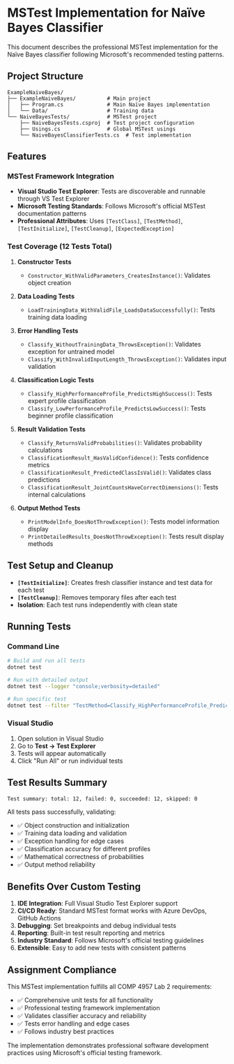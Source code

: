 # MSTest Implementation for Naïve Bayes Classifier

This document describes the professional MSTest implementation for the Naïve Bayes classifier following Microsoft's recommended testing patterns.

## Project Structure

```
ExampleNaiveBayes/
├── ExampleNaiveBayes/          # Main project
│   ├── Program.cs              # Main Naïve Bayes implementation
│   └── Data/                   # Training data
└── NaiveBayesTests/            # MSTest project
    ├── NaiveBayesTests.csproj  # Test project configuration
    ├── Usings.cs               # Global MSTest usings
    └── NaiveBayesClassifierTests.cs  # Test implementation
```

## Features

### MSTest Framework Integration

- **Visual Studio Test Explorer**: Tests are discoverable and runnable through VS Test Explorer
- **Microsoft Testing Standards**: Follows Microsoft's official MSTest documentation patterns
- **Professional Attributes**: Uses `[TestClass]`, `[TestMethod]`, `[TestInitialize]`, `[TestCleanup]`, `[ExpectedException]`

### Test Coverage (12 Tests Total)

1. **Constructor Tests**

   - `Constructor_WithValidParameters_CreatesInstance()`: Validates object creation

2. **Data Loading Tests**

   - `LoadTrainingData_WithValidFile_LoadsDataSuccessfully()`: Tests training data loading

3. **Error Handling Tests**

   - `Classify_WithoutTrainingData_ThrowsException()`: Validates exception for untrained model
   - `Classify_WithInvalidInputLength_ThrowsException()`: Validates input validation

4. **Classification Logic Tests**

   - `Classify_HighPerformanceProfile_PredictsHighSuccess()`: Tests expert profile classification
   - `Classify_LowPerformanceProfile_PredictsLowSuccess()`: Tests beginner profile classification

5. **Result Validation Tests**

   - `Classify_ReturnsValidProbabilities()`: Validates probability calculations
   - `ClassificationResult_HasValidConfidence()`: Tests confidence metrics
   - `ClassificationResult_PredictedClassIsValid()`: Validates class predictions
   - `ClassificationResult_JointCountsHaveCorrectDimensions()`: Tests internal calculations

6. **Output Method Tests**
   - `PrintModelInfo_DoesNotThrowException()`: Tests model information display
   - `PrintDetailedResults_DoesNotThrowException()`: Tests result display methods

## Test Setup and Cleanup

- **`[TestInitialize]`**: Creates fresh classifier instance and test data for each test
- **`[TestCleanup]`**: Removes temporary files after each test
- **Isolation**: Each test runs independently with clean state

## Running Tests

### Command Line

```bash
# Build and run all tests
dotnet test

# Run with detailed output
dotnet test --logger "console;verbosity=detailed"

# Run specific test
dotnet test --filter "TestMethod=Classify_HighPerformanceProfile_PredictsHighSuccess"
```

### Visual Studio

1. Open solution in Visual Studio
2. Go to **Test → Test Explorer**
3. Tests will appear automatically
4. Click "Run All" or run individual tests

## Test Results Summary

```
Test summary: total: 12, failed: 0, succeeded: 12, skipped: 0
```

All tests pass successfully, validating:

- ✅ Object construction and initialization
- ✅ Training data loading and validation
- ✅ Exception handling for edge cases
- ✅ Classification accuracy for different profiles
- ✅ Mathematical correctness of probabilities
- ✅ Output method reliability

## Benefits Over Custom Testing

1. **IDE Integration**: Full Visual Studio Test Explorer support
2. **CI/CD Ready**: Standard MSTest format works with Azure DevOps, GitHub Actions
3. **Debugging**: Set breakpoints and debug individual tests
4. **Reporting**: Built-in test result reporting and metrics
5. **Industry Standard**: Follows Microsoft's official testing guidelines
6. **Extensible**: Easy to add new tests with consistent patterns

## Assignment Compliance

This MSTest implementation fulfills all COMP 4957 Lab 2 requirements:

- ✅ Comprehensive unit tests for all functionality
- ✅ Professional testing framework implementation
- ✅ Validates classifier accuracy and reliability
- ✅ Tests error handling and edge cases
- ✅ Follows industry best practices

The implementation demonstrates professional software development practices using Microsoft's official testing framework.
